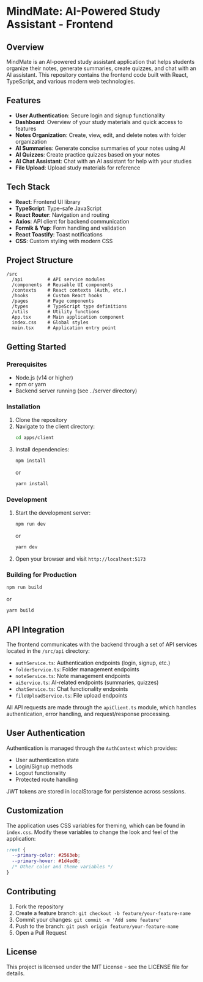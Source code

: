 # MindMate: AI-Powered Study Assistant - Frontend

## Overview

MindMate is an AI-powered study assistant application that helps students organize their notes, generate summaries, create quizzes, and chat with an AI assistant. This repository contains the frontend code built with React, TypeScript, and various modern web technologies.

## Features

- **User Authentication**: Secure login and signup functionality
- **Dashboard**: Overview of your study materials and quick access to features
- **Notes Organization**: Create, view, edit, and delete notes with folder organization
- **AI Summaries**: Generate concise summaries of your notes using AI
- **AI Quizzes**: Create practice quizzes based on your notes
- **AI Chat Assistant**: Chat with an AI assistant for help with your studies
- **File Upload**: Upload study materials for reference

## Tech Stack

- **React**: Frontend UI library
- **TypeScript**: Type-safe JavaScript
- **React Router**: Navigation and routing
- **Axios**: API client for backend communication
- **Formik & Yup**: Form handling and validation
- **React Toastify**: Toast notifications
- **CSS**: Custom styling with modern CSS

## Project Structure

```
/src
  /api         # API service modules
  /components  # Reusable UI components
  /contexts    # React contexts (Auth, etc.)
  /hooks       # Custom React hooks
  /pages       # Page components
  /types       # TypeScript type definitions
  /utils       # Utility functions
  App.tsx      # Main application component
  index.css    # Global styles
  main.tsx     # Application entry point
```

## Getting Started

### Prerequisites

- Node.js (v14 or higher)
- npm or yarn
- Backend server running (see ../server directory)

### Installation

1. Clone the repository
2. Navigate to the client directory:
   ```bash
   cd apps/client
   ```
3. Install dependencies:
   ```bash
   npm install
   ```
   or
   ```bash
   yarn install
   ```

### Development

1. Start the development server:
   ```bash
   npm run dev
   ```
   or
   ```bash
   yarn dev
   ```
2. Open your browser and visit `http://localhost:5173`

### Building for Production

```bash
npm run build
```
or
```bash
yarn build
```

## API Integration

The frontend communicates with the backend through a set of API services located in the `/src/api` directory:

- `authService.ts`: Authentication endpoints (login, signup, etc.)
- `folderService.ts`: Folder management endpoints
- `noteService.ts`: Note management endpoints
- `aiService.ts`: AI-related endpoints (summaries, quizzes)
- `chatService.ts`: Chat functionality endpoints
- `fileUploadService.ts`: File upload endpoints

All API requests are made through the `apiClient.ts` module, which handles authentication, error handling, and request/response processing.

## User Authentication

Authentication is managed through the `AuthContext` which provides:

- User authentication state
- Login/Signup methods
- Logout functionality
- Protected route handling

JWT tokens are stored in localStorage for persistence across sessions.

## Customization

The application uses CSS variables for theming, which can be found in `index.css`. Modify these variables to change the look and feel of the application:

```css
:root {
  --primary-color: #2563eb;
  --primary-hover: #1d4ed8;
  /* Other color and theme variables */
}
```

## Contributing

1. Fork the repository
2. Create a feature branch: `git checkout -b feature/your-feature-name`
3. Commit your changes: `git commit -m 'Add some feature'`
4. Push to the branch: `git push origin feature/your-feature-name`
5. Open a Pull Request

## License

This project is licensed under the MIT License - see the LICENSE file for details.

